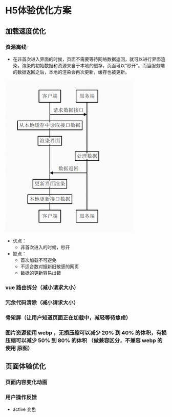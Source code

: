 # H5体验优化方案

## 加载速度优化
### 资源离线

- 在非首次进入界面的时候，页面不需要等待网络数据返回，就可以进行界面渲染，渲染的初始数据和资源来自于本地的缓存，页面可以“秒开”。而当服务端的数据返回之后，本地的渲染会再次更新，缓存也被更新。

![资源离线](../images/performanceOptimization/ziyuanlixian.jpg)

- 优点：
    - 非首次进入的时候，秒开
- 缺点：
    - 首次加载不可避免
    - 不适合数对据新旧敏感的网页
    - 数据的更新容易出错


### vue 路由拆分（减小请求大小）

### 冗余代码清除（减小请求大小）

### 骨架屏（让用户知道页面正在加载中，减轻等待焦虑）

### 图片资源使用 webp ，无损压缩可以减少 20% 到 40% 的体积，有损压缩可以减少 50% 到 80% 的体积 （做兼容区分，不兼容 webp 的使用 原图）





## 页面体验优化

### 页面内容变化动画

### 用户操作反馈
- active 变色


